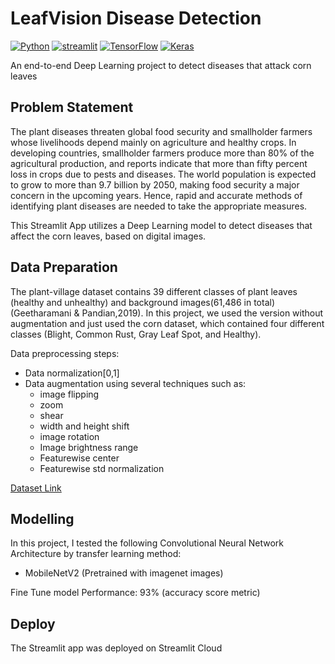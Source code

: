 # **LeafVision Disease Detection**

[![Python](https://img.shields.io/badge/python-3670A0?style=for-the-badge&logo=python&logoColor=ffdd54)](https://www.python.org)
[![streamlit](https://img.shields.io/badge/Streamlit-FF4B4B?style=for-the-badge&logo=Streamlit&logoColor=white)](https://streamlit.io/)
[![TensorFlow](https://img.shields.io/badge/TensorFlow-%23FF6F00.svg?style=for-the-badge&logo=TensorFlow&logoColor=white)](https://www.tensorflow.org/)
[![Keras](https://img.shields.io/badge/Keras-%23D00000.svg?style=for-the-badge&logo=Keras&logoColor=white)](https://keras.io/)

An end-to-end Deep Learning project to detect diseases that attack corn leaves

## **Problem Statement**
The plant diseases threaten global food security and smallholder farmers whose livelihoods depend mainly on agriculture and healthy crops. In developing countries, smallholder farmers produce more than 80% of the agricultural production, and reports indicate that more than fifty percent loss in crops due to pests and diseases. The world population is expected to grow to more than 9.7 billion by 2050, making food security a major concern in the upcoming years. Hence, rapid and accurate methods of identifying plant diseases are needed to take the appropriate measures.

This Streamlit App utilizes a Deep Learning model to detect diseases that affect the corn leaves, based on digital images.


## **Data Preparation**

The plant-village dataset contains 39 different classes of plant leaves (healthy and unhealthy) and background images(61,486 in total)(Geetharamani & Pandian,2019). In this project, we used the version without augmentation and just used the corn dataset, which contained four different classes (Blight, Common Rust, Gray Leaf Spot, and Healthy).

Data preprocessing steps:

- Data normalization[0,1]
- Data augmentation using several techniques such as:
  - image flipping
  - zoom
  - shear
  - width and height shift
  - image rotation
  - Image brightness range
  - Featurewise center
  - Featurewise std normalization

[Dataset Link](https://data.mendeley.com/datasets/tywbtsjrjv/1)

## Modelling
In this project, I tested the following Convolutional Neural Network Architecture by transfer learning method:

 - MobileNetV2 (Pretrained with imagenet images)

Fine Tune model Performance: 93% (accuracy score metric)

## **Deploy**
The Streamlit app was deployed on Streamlit Cloud
